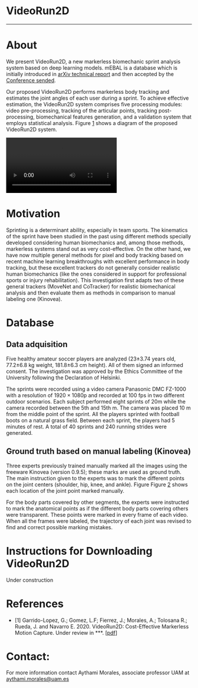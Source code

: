# VideoRun2D

***
# About
We present VideoRun2D, a new markerless biomechanic sprint analysis system based on deep learning models. mEBAL is a database which is initially introduced in [arXiv technical report]() and then accepted by the [Conference sended](). 

Our proposed VideoRun2D performs markerless body tracking and estimates the joint angles of each user during a sprint. To achieve effective estimation, the VideoRun2D system comprises five processing modules: video pre-processing, tracking of the articular points, tracking post-processing, biomechanical features generation, and a validation system that employs statistical analysis. Figure [1](./media/Diagrama.png) shows a diagram of the proposed VideoRun2D system.

<video controls src="./media/VideoExample_1.mp4" title="VideoRun2D_Example"></video>

# Motivation

Sprinting is a determinant ability, especially in team sports. The kinematics of the sprint have been studied in the past using different methods specially developed considering human biomechanics and, among those methods, markerless systems stand out as very cost-effective. On the other hand, we have now multiple general methods for pixel and body tracking based on recent machine learning breakthroughs with excellent performance in body tracking, but these excellent trackers do not generally consider realistic human biomechanics (like the ones considered in support for professional sports or injury rehabilitation). This investigation first adapts two of these general trackers (MoveNet and CoTracker) for realistic biomechanical analysis and then evaluate them as methods in comparison to manual labeling one (Kinovea). 


# Database

## Data adquisition

Five healthy amateur soccer players are analyzed (23±3.74 years old, 77.2±6.8 kg weight, 181.8±6.3 cm height). All of them signed an informed consent. The investigation was approved by the Ethics Committee of the University following the Declaration of Helsinki.

The sprints were recorded using a video camera Panasonic DMC FZ-1000 with a resolution of $1920\times1080$p and recorded at 100 fps in two different outdoor scenarios. Each subject performed eight sprints of 20m while the camera recorded between the 5th and 15th m. The camera was placed 10 m from the middle point of the sprint. All the players sprinted with football boots on a natural grass field. Between each sprint, the players had 5 minutes of rest. A total of 40 sprints and 240 running strides were generated.

## Ground truth based on manual labeling (Kinovea)

Three experts previously trained manually marked all the images using the freeware Kinovea (version 0.9.5); these marks are used as ground truth. The main instruction given to the experts was to mark the different points on the joint centers (shoulder, hip, knee, and ankle). Figure Figure [2](./media/JointPoints.png) shows each location of the joint point marked manually. 

For the body parts covered by other segments, the experts were instructed to mark the anatomical points as if the different body parts covering others were transparent. These points were marked in every frame of each video. When all the frames were labeled, the trajectory of each joint was revised to find and correct possible marking mistakes.

# Instructions for Downloading VideoRun2D

Under construction


# References

+ [1] Garrido-Lopez, G.; Gomez, L.F; Fierrez, J.; Morales, A.; Tolosana R.; Rueda, J. and Navarro E. 2020. VideoRun2D: Cost-Effective Markerless Motion Capture. Under review in ***. [[pdf](https://arxiv.org/)]

# Contact:

For more information contact Aythami Morales, associate professor UAM at aythami.morales@uam.es

